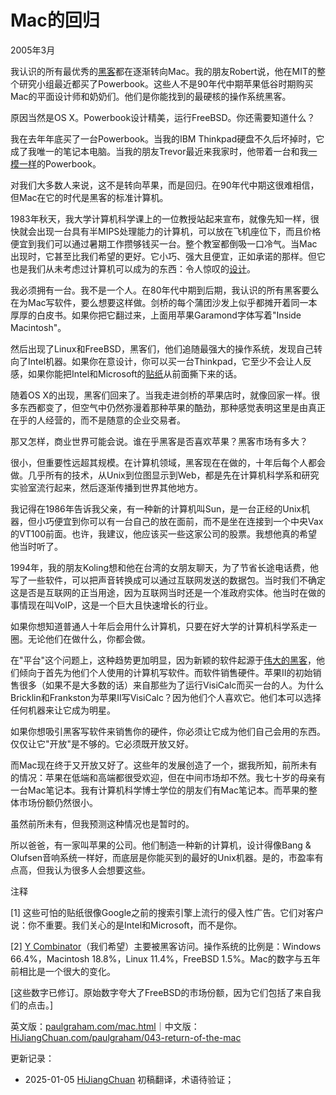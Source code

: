 



# Mac的回归

2005年3月

我认识的所有最优秀的[黑客](https://hijiangchuan.com/paulgraham/027-The-Word-Hacker)都在逐渐转向Mac。我的朋友Robert说，他在MIT的整个研究小组最近都买了Powerbook。这些人不是90年代中期苹果低谷时期购买Mac的平面设计师和奶奶们。他们是你能找到的最硬核的操作系统黑客。

原因当然是OS X。Powerbook设计精美，运行FreeBSD。你还需要知道什么？

我在去年年底买了一台Powerbook。当我的IBM Thinkpad硬盘不久后坏掉时，它成了我唯一的笔记本电脑。当我的朋友Trevor最近来我家时，他带着一台和我[一模一样](https://hijiangchuan.com/paulgraham/EXTRA048-Trevor-with-Powerbooks)的Powerbook。

对我们大多数人来说，这不是转向苹果，而是回归。在90年代中期这很难相信，但Mac在它的时代是黑客的标准计算机。

1983年秋天，我大学计算机科学课上的一位教授站起来宣布，就像先知一样，很快就会出现一台具有半MIPS处理能力的计算机，可以放在飞机座位下，而且价格便宜到我们可以通过暑期工作攒够钱买一台。整个教室都倒吸一口冷气。当Mac出现时，它甚至比我们希望的更好。它小巧、强大且便宜，正如承诺的那样。但它也是我们从未考虑过计算机可以成为的东西：令人惊叹的[设计](https://hijiangchuan.com/paulgraham/014-Taste-for-Makers)。

我必须拥有一台。我不是一个人。在80年代中期到后期，我认识的所有黑客要么在为Mac写软件，要么想要这样做。剑桥的每个蒲团沙发上似乎都摊开着同一本厚厚的白皮书。如果你把它翻过来，上面用苹果Garamond字体写着"Inside Macintosh"。

然后出现了Linux和FreeBSD，黑客们，他们追随最强大的操作系统，发现自己转向了Intel机器。如果你在意设计，你可以买一台Thinkpad，它至少不会让人反感，如果你能把Intel和Microsoft的[贴纸](https://hijiangchuan.com/paulgraham/EXTRA014-Designed-for-Microsoft-Windows)从前面撕下来的话。

随着OS X的出现，黑客们回来了。当我走进剑桥的苹果店时，就像回家一样。很多东西都变了，但空气中仍然弥漫着那种苹果的酷劲，那种感觉表明这里是由真正在乎的人经营的，而不是随意的企业交易者。

那又怎样，商业世界可能会说。谁在乎黑客是否喜欢苹果？黑客市场有多大？

很小，但重要性远超其规模。在计算机领域，黑客现在在做的，十年后每个人都会做。几乎所有的技术，从Unix到位图显示到Web，都是先在计算机科学系和研究实验室流行起来，然后逐渐传播到世界其他地方。

我记得在1986年告诉我父亲，有一种新的计算机叫Sun，是一台正经的Unix机器，但小巧便宜到你可以有一台自己的放在面前，而不是坐在连接到一个中央Vax的VT100前面。也许，我建议，他应该买一些这家公司的股票。我想他真的希望他当时听了。

1994年，我的朋友Koling想和他在台湾的女朋友聊天，为了节省长途电话费，他写了一些软件，可以把声音转换成可以通过互联网发送的数据包。当时我们不确定这是否是互联网的正当用途，因为互联网当时还是一个准政府实体。他当时在做的事情现在叫VoIP，这是一个巨大且快速增长的行业。

如果你想知道普通人十年后会用什么计算机，只要在好大学的计算机科学系走一圈。无论他们在做什么，你都会做。

在"平台"这个问题上，这种趋势更加明显，因为新颖的软件起源于[伟大的黑客](https://hijiangchuan.com/paulgraham/030-Great-Hackers)，他们倾向于首先为他们个人使用的计算机写软件。而软件销售硬件。苹果II的初始销售很多（如果不是大多数的话）来自那些为了运行VisiCalc而买一台的人。为什么Bricklin和Frankston为苹果II写VisiCalc？因为他们个人喜欢它。他们本可以选择任何机器来让它成为明星。

如果你想吸引黑客写软件来销售你的硬件，你必须让它成为他们自己会用的东西。仅仅让它"开放"是不够的。它必须既开放又好。

而Mac现在终于又开放又好了。这些年的发展创造了一个，据我所知，前所未有的情况：苹果在低端和高端都很受欢迎，但在中间市场却不然。我七十岁的母亲有一台Mac笔记本。我有计算机科学博士学位的朋友们有Mac笔记本。而苹果的整体市场份额仍然很小。

虽然前所未有，但我预测这种情况也是暂时的。

所以爸爸，有一家叫苹果的公司。他们制造一种新的计算机，设计得像Bang & Olufsen音响系统一样好，而底层是你能买到的最好的Unix机器。是的，市盈率有点高，但我认为很多人会想要这些。

注释

[1] 这些可怕的贴纸很像Google之前的搜索引擎上流行的侵入性广告。它们对客户说：你不重要。我们关心的是Intel和Microsoft，而不是你。

[2] [Y Combinator](http://ycombinator.com)（我们希望）主要被黑客访问。操作系统的比例是：Windows 66.4%，Macintosh 18.8%，Linux 11.4%，FreeBSD 1.5%。Mac的数字与五年前相比是一个很大的变化。

[这些数字已修订。原始数字夸大了FreeBSD的市场份额，因为它们包括了来自我们的点击。]

英文版：[paulgraham.com/mac.html](https://paulgraham.com/mac.html)｜中文版：[HiJiangChuan.com/paulgraham/043-return-of-the-mac](https://hijiangchuan.com/paulgraham/043-return-of-the-mac)

更新记录：
- 2025-01-05 [HiJiangChuan](https://hijiangchuan.com) 初稿翻译，术语待验证；
